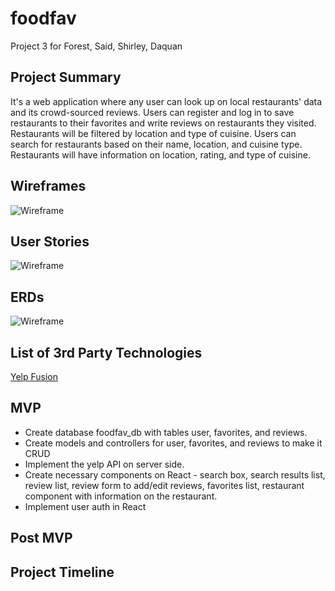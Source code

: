 # foodfav
Project 3 for Forest, Said, Shirley, Daquan

## Project Summary

It's a web application where any user can look up on local restaurants' data and its crowd-sourced reviews. Users can register and log in to save restaurants to their favorites and write reviews on restaurants they visited. Restaurants will be filtered by location and type of cuisine. Users can search for restaurants based on their name, location, and cuisine type. Restaurants will have information on location, rating, and type of cuisine. 


## Wireframes
![Wireframe](./wireframe/wireframe.jpg)

## User Stories
![Wireframe](./wireframe/feature.jpg)
## ERDs

![Wireframe](./wireframe/erd.jpg)

## List of 3rd Party Technologies

[Yelp Fusion](https://www.yelp.com/fusion)

## MVP
- Create database foodfav_db with tables user, favorites, and reviews.
- Create models and controllers for user, favorites, and reviews to make it CRUD
- Implement the yelp API on server side. 
- Create necessary components on React - search box, search results list, review list, review form to add/edit reviews, favorites list, restaurant component with information on the restaurant. 
- Implement user auth in React
 

## Post MVP


## Project Timeline
